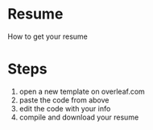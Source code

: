 # Resume
How to get your resume

# Steps
1. open a new template on overleaf.com
2. paste the code from above 
3. edit the code with your info
4. compile and download your resume
